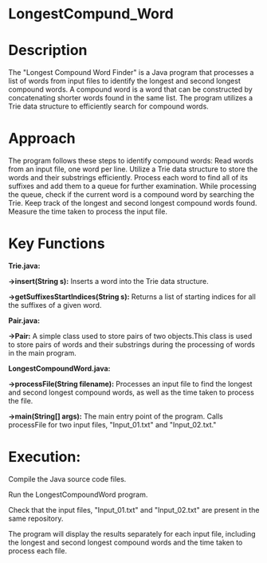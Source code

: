 # LongestCompund_Word

# Description
The "Longest Compound Word Finder" is a Java program that processes a list of words from input files to identify the longest and second longest compound words. A compound word is a word that can be constructed by concatenating shorter words found in the same list. The program utilizes a Trie data structure to efficiently search for compound words.

# Approach
The program follows these steps to identify compound words:
Read words from an input file, one word per line.
Utilize a Trie data structure to store the words and their substrings efficiently.
Process each word to find all of its suffixes and add them to a queue for further examination.
While processing the queue, check if the current word is a compound word by searching the Trie.
Keep track of the longest and second longest compound words found.
Measure the time taken to process the input file.

# Key Functions

**Trie.java:**

**->insert(String s):** Inserts a word into the Trie data structure.

**->getSuffixesStartIndices(String s):** Returns a list of starting indices for all the suffixes of a given word.

**Pair.java:**

**->Pair:** A simple class used to store pairs of two objects.This class is used to store pairs of words and their substrings during the processing of words in the main program.

**LongestCompoundWord.java:**

**->processFile(String filename):** Processes an input file to find the longest and second longest compound words, as well as the time taken to process the file.

**->main(String[] args):** The main entry point of the program. Calls processFile for two input files, "Input_01.txt" and "Input_02.txt."

# Execution:

Compile the Java source code files.

Run the LongestCompoundWord program.

Check that the input files, "Input_01.txt" and "Input_02.txt" are present in the same repository.

The program will display the results separately for each input file, including the longest and second longest compound words and the time taken to process each file.
